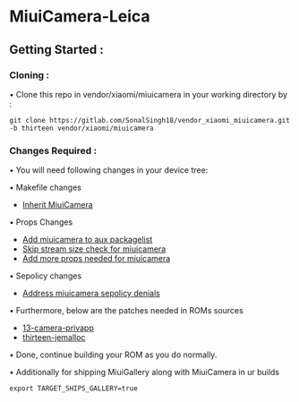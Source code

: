 # MiuiCamera-Leica
## Getting Started :
### Cloning :
• Clone this repo in vendor/xiaomi/miuicamera in your working directory by :
```
git clone https://gitlab.com/SonalSingh18/vendor_xiaomi_miuicamera.git -b thirteen vendor/xiaomi/miuicamera
```
### Changes Required :
• You will need following changes in your device tree:

• Makefile changes
- [Inherit MiuiCamera](https://github.com/SonalSingh18/android_device_xiaomi_sm6250-common/commit/6e5ced47138b7299bc5a9cdf9b631b48101cdb08)

• Props Changes
- [Add miuicamera to aux packagelist](https://github.com/SonalSingh18/android_device_xiaomi_sm6250-common/commit/5311c2126d84a3f54311850f8bf0471f288158d6)
- [Skip stream size check for miuicamera](https://github.com/SonalSingh18/android_device_xiaomi_sm6250-common/commit/10b3951e963ec8e28156fd143496ef6eadbf4768)
- [Add more props needed for miuicamera](https://github.com/SonalSingh18/android_device_xiaomi_sm6250-common/commit/d0fe6ce4db87313b4e52161eb9ffa653a4651f0e)

• Sepolicy changes
- [Address miuicamera sepolicy denials](https://github.com/SonalSingh18/android_device_xiaomi_sm6250-common/commit/d5b67b52722b0861e30bf5655161b20ab97e8c8b)

• Furthermore, below are the patches needed in ROMs sources
- [13-camera-privapp](https://review.arrowos.net/q/topic:13-camera-privapp)
- [thirteen-jemalloc](https://review.arrowos.net/q/topic:thirteen-jemalloc)

• Done, continue building your ROM as you do normally.

• Additionally for shipping MiuiGallery along with MiuiCamera in ur builds
```
export TARGET_SHIPS_GALLERY=true
```
